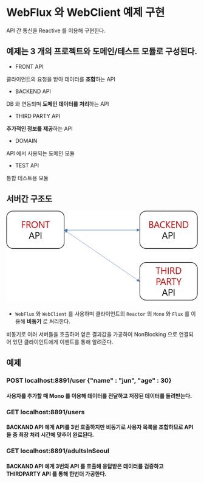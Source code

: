 # WebFlux 와 WebClient 예제 구현
 
API 간 통신을 Reactive 를 이용해 구현한다.<br>

## 예제는 3 개의 프로젝트와 도메인/테스트 모듈로 구성된다.
- FRONT API<br>

클라이언트의 요청을 받아 데이터를 **조합**하는 API

- BACKEND API<br>

DB 와 연동되며 **도메인 데이터를 처리**하는 API

- THIRD PARTY API<br>

**추가적인 정보를 제공**하는 API

- DOMAIN

API 에서 사용되는 도메인 모듈

- TEST API

통합 테스트용 모듈

## 서버간 구조도

![API 서버 간 통신](/resource/image/api.png)

- `WebFlux` 와 `WebClient` 를 사용하며 클라이언트의  `Reactor` 의 `Mono` 와 `Flux` 를 이용해 **비동기** 로 처리한다.

비동기로 여러 서버들을 호출하며 얻은 결과값을 가공하여 NonBlocking 으로 연결되어 있던 클라이언트에게 이벤트를 통해 알려준다.

## 예제

### POST localhost:8891/user {"name" : "jun", "age" : 30}
#### 사용자를 추가할 때 Mono 를 이용해 데이터를 전달하고 저장된 데이터를 돌려받는다.

### GET localhost:8891/users
#### BACKAND API 에게 API를 3번 호출하지만 비동기로 사용자 목록을 조합하므로 API 들 중 최장 처리 시간에 맞추어 완료된다.

### GET localhost:8891/adultsInSeoul
#### BACKAND API 에게 3번의 API 를 호출해 응답받은 데이터를 검증하고 THIRDPARTY API 를 통해 한번더 가공한다.
